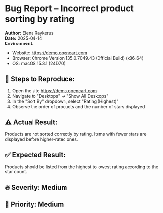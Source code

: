 # Bug Report – Incorrect product sorting by rating

**Author:** Elena Raykerus  
**Date:** 2025-04-14  
**Environment:**  
- Website: https://demo.opencart.com  
- Browser: Chrome Version 135.0.7049.43 (Official Build) (x86_64) 
- OS: macOS 15.3.1 (24D70)

## 🧪 Steps to Reproduce:
1. Open the site https://demo.opencart.com  
2. Navigate to "Desktops" → "Show All Desktops"  
3. In the "Sort By" dropdown, select "Rating (Highest)"  
4. Observe the order of products and the number of stars displayed

## ⚠️ Actual Result:
Products are not sorted correctly by rating. Items with fewer stars are displayed before higher-rated ones.

## ✅ Expected Result:
Products should be listed from the highest to lowest rating according to the star count.

## 🔥 Severity: Medium  
## 🎯 Priority: Medium
